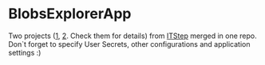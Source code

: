 # BlobsExplorerApp

Two projects ([1](https://github.com/unxwn/ITStep/tree/main/CloudTechnologies/Lesson2/HW2WebApp), [2](https://github.com/unxwn/ITStep/tree/main/CloudTechnologies/Lesson4/HW4/ImageResizerWebJob). Check them for details) from [ITStep](https://github.com/unxwn/ITStep) merged in one repo.
Don`t forget to specify User Secrets, other configurations and application settings :)

